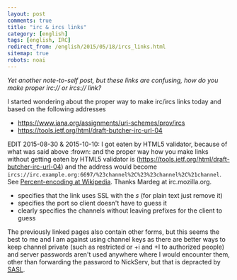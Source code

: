 ```yaml
---
layout: post
comments: true
title: "irc & ircs links"
category: [english]
tags: [english, IRC]
redirect_from: /english/2015/05/18/ircs_links.html
sitemap: true
robots: noai
---
```


_Yet another note-to-self post, but these links are confusing, how do you make
proper irc:// or ircs:// link?_

I started wondering about the proper way to make irc/ircs links today and based
on the following addresses

- https://www.iana.org/assignments/uri-schemes/prov/ircs
- https://tools.ietf.org/html/draft-butcher-irc-url-04

EDIT 2015-08-30 & 2015-10-10: I got eaten by HTML5 validator, because of what
was said above :frown: and the proper way how you make links without getting
eaten by HTML5 validator is
(https://tools.ietf.org/html/draft-butcher-irc-url-04) and the address would
become `ircs://irc.example.org:6697/%23channel%2C%23%23channel%2C%21channel`.
See [Percent-encoding at Wikipedia]. Thanks Mardeg at irc.mozilla.org.

[percent-encoding at wikipedia]:
  https://en.wikipedia.org/wiki/Percent-encoding#Percent-encoding_reserved_characters

- specifies that the link uses SSL with the _s_ (for plain text just remove it)
- specifies the port so client doesn't have to guess it
- clearly specifies the channels without leaving prefixes for the client to
  guess

The previously linked pages also contain other forms, but this seems the best to
me and I am against using channel keys as there are better ways to keep channel
private (such as restricted or +i and +I to authorized people) and server
passwords aren't used anywhere where I would encounter them, other than
forwarding the password to NickServ, but that is depracted by
[SASL](https://ircv3.net/specs/extensions/sasl-3.1.html).
